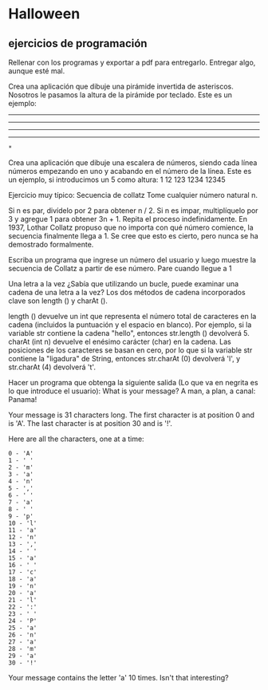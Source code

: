# Halloween
ejercicios de programación
-------------------------
Rellenar con los programas y exportar a pdf para entregarlo. Entregar algo, aunque esté mal.

Crea una aplicación que dibuje una pirámide invertida de asteriscos. Nosotros le pasamos la altura de la pirámide por teclado. Este es un ejemplo:
*********
 *******
  *****
   ***	
    *

Crea una aplicación que dibuje una escalera de números, siendo cada línea números empezando en uno y acabando en el número de la línea. Este es un ejemplo, si introducimos un 5 como altura:
1
12
123
1234
12345

Ejercicio muy típico:
Secuencia de collatz
Tome cualquier número natural n.

Si n es par, divídelo por 2 para obtener n / 2.
Si n es impar, multiplíquelo por 3 y agregue 1 para obtener 3n + 1.
Repita el proceso indefinidamente.
En 1937, Lothar Collatz propuso que no importa con qué número comience, la secuencia finalmente llega a 1. Se cree que esto es cierto, pero nunca se ha demostrado formalmente.

Escriba un programa que ingrese un número del usuario y luego muestre la secuencia de Collatz a partir de ese número. Pare cuando llegue a 1


Una letra a la vez
¿Sabía que utilizando un bucle, puede examinar una cadena de una letra a la vez? Los dos métodos de cadena incorporados clave son length () y charAt ().

length () devuelve un int que representa el número total de caracteres en la cadena (incluidos la puntuación y el espacio en blanco). Por ejemplo, si la variable str contiene la cadena "hello", entonces str.length () devolverá 5.
charAt (int n) devuelve el enésimo carácter (char) en la cadena. Las posiciones de los caracteres se basan en cero, por lo que si la variable str contiene la "ligadura" de String, entonces str.charAt (0) devolverá 'l', y str.charAt (4) devolverá 't'.

Hacer un programa que obtenga la siguiente salida (Lo que va en negrita es lo que introduce el usuario):
What is your message? A man, a plan, a canal: Panama!

Your message is 31 characters long.
The first character is at position 0 and is 'A'.
The last character is at position 30 and is '!'.

Here are all the characters, one at a time:

	0 - 'A'
	1 - ' '
	2 - 'm'
	3 - 'a'
	4 - 'n'
	5 - ','
	6 - ' '
	7 - 'a'
	8 - ' '
	9 - 'p'
	10 - 'l'
	11 - 'a'
	12 - 'n'
	13 - ','
	14 - ' '
	15 - 'a'
	16 - ' '
	17 - 'c'
	18 - 'a'
	19 - 'n'
	20 - 'a'
	21 - 'l'
	22 - ':'
	23 - ' '
	24 - 'P'
	25 - 'a'
	26 - 'n'
	27 - 'a'
	28 - 'm'
	29 - 'a'
	30 - '!'

Your message contains the letter 'a' 10 times. Isn't that interesting?



